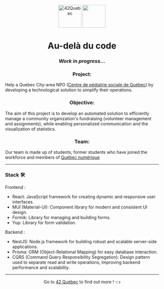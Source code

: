 <p align="center">
  <img height="75" alt="42Quebec" src="https://github.com/LaOuede/Pro-Bono/blob/main/42Quebec.png"/> <img height="75" src="https://github.com/LaOuede/Pro-Bono/blob/main/CentrePediatrieSociale.png"/>
</p>


<h1 align=center>Au-delà du code</h1>

<h3 align=center>
  
  _Work in progress..._

</h3>

<h3 align=center>Project: </h3>

Help a Quebec City-area NPO ([Centre de pédiatrie sociale de Québec](https://pediatriesocialequebec.org)) by developing a technological solution to simplify their operations.

<h3 align=center>Objective: </h3>

The aim of this project is to develop an automated solution to efficiently manage a community organization's fundraising (volunteer management and assignments),
while enabling personalized communication and the visualization of statistics.

<h3 align=center>Team: </h3>

Our team is made up of students, former students who have joined the workforce and members of [Québec numérique](https://quebecnumerique.com)

</div>

---

<h3 align="left">Stack 🛠️</h3>

<div align="left">
  Frontend :

  - React: JavaScript framework for creating dynamic and responsive user interfaces.
  - MUI (Material-UI): Component library for modern and consistent UI design.
  - Formik: Library for managing and building forms.
  - Yup: Library for form validation.

  
  Backend :
  - NestJS: Node.js framework for building robust and scalable server-side applications.
  - Prisma: ORM (Object-Relational Mapping) for easy database interaction.
  - CQRS (Command Query Responsibility Segregation): Design pattern used to separate read and write operations, improving backend performance and scalability.

</div>

---

<div align="center">

Go to [42 Québec](https://42quebec.com/blogue/42-quebec-probono/) to find out more ! 👈
</div>

